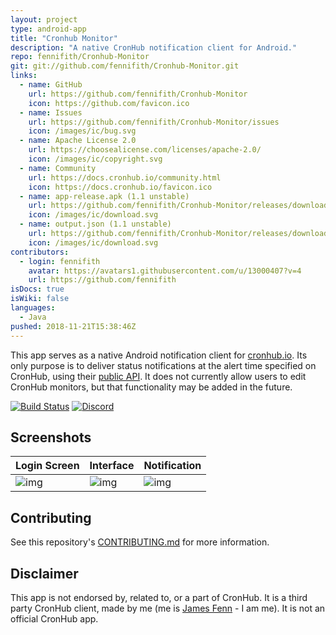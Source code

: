 ```yaml
---
layout: project
type: android-app
title: "Cronhub Monitor"
description: "A native CronHub notification client for Android."
repo: fennifith/Cronhub-Monitor
git: git://github.com/fennifith/Cronhub-Monitor.git
links:
  - name: GitHub
    url: https://github.com/fennifith/Cronhub-Monitor
    icon: https://github.com/favicon.ico
  - name: Issues
    url: https://github.com/fennifith/Cronhub-Monitor/issues
    icon: /images/ic/bug.svg
  - name: Apache License 2.0
    url: https://choosealicense.com/licenses/apache-2.0/
    icon: /images/ic/copyright.svg
  - name: Community
    url: https://docs.cronhub.io/community.html
    icon: https://docs.cronhub.io/favicon.ico
  - name: app-release.apk (1.1 unstable)
    url: https://github.com/fennifith/Cronhub-Monitor/releases/download/1.1/app-release.apk
    icon: /images/ic/download.svg
  - name: output.json (1.1 unstable)
    url: https://github.com/fennifith/Cronhub-Monitor/releases/download/1.1/output.json
    icon: /images/ic/download.svg
contributors:
  - login: fennifith
    avatar: https://avatars1.githubusercontent.com/u/13000407?v=4
    url: https://github.com/fennifith
isDocs: true
isWiki: false
languages:
  - Java
pushed: 2018-11-21T15:38:46Z
---
```


This app serves as a native Android notification client for [cronhub.io](https://cronhub.io/). Its only purpose is to deliver status notifications at the alert time specified on CronHub, using their [public API](https://docs.cronhub.io/public-api.html). It does not currently allow users to edit CronHub monitors, but that functionality may be added in the future.

[![Build Status](https://travis-ci.com/fennifith/Cronhub-Monitor.svg?branch=master)](https://travis-ci.com/fennifith/Cronhub-Monitor)
[![Discord](https://img.shields.io/discord/514625116706177035.svg)](https://discord.gg/VgJwGua)

## Screenshots

|Login Screen|Interface|Notification|
|-----|-----|-----|
|![img](https://raw.githubusercontent.com/fennifith/Cronhub-Monitor/master/./.github/images/login.png?raw=true)|![img](https://raw.githubusercontent.com/fennifith/Cronhub-Monitor/master/./.github/images/interface.png?raw=true)|![img](https://raw.githubusercontent.com/fennifith/Cronhub-Monitor/master/./.github/images/notification.png?raw=true)|

## Contributing

See this repository's [CONTRIBUTING.md](https://github.com/fennifith/Cronhub-Monitor/blob/master/./.github/CONTRIBUTING.md) for more information.

## Disclaimer

This app is not endorsed by, related to, or a part of CronHub. It is a third party CronHub client, made by me (me is [James Fenn](https://jfenn.me/) - I am me). It is not an official CronHub app.
